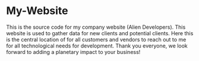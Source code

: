 # My-Website

This is the source code for my company website (Alien Developers). This website is used to gather data for new clients and potential clients. Here this is the central location of for all customers and vendors to reach out to me for all technological needs for development. Thank you everyone, we look forward to adding a planetary impact to your business!
